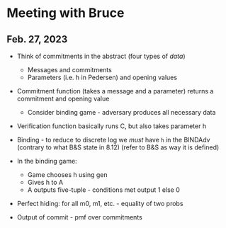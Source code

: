 # Meeting with Bruce

## Feb. 27, 2023
- Think of commitments in the abstract (four types of _data_)
    - Messages and commitments
    - Parameters (i.e. h in Pedersen) and opening values
- Commitment function (takes a message and a parameter) returns a commitment and opening value
    - Consider binding game - adversary produces all necessary data
- Verification function basically runs C, but also takes parameter h
- Binding - to reduce to discrete log we _must_ have `h` in the BINDAdv (contrary to what B&S state in 8.12) (refer to B&S as way it is defined)

-  In the binding game:
    - Game chooses h using gen
    - Gives h to A
    - A outputs five-tuple - conditions met output 1 else 0

- Perfect hiding: for all m0, m1, etc. - equality of two probs

- Output of commit - pmf over commitments
